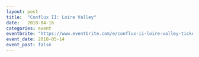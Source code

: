 ```yaml
---
layout: post
title:  "Conflux II: Loire Valley"
date:   2018-04-16
categories: event
eventbrite: "https://www.eventbrite.com/e/conflux-ii-loire-valley-tickets-45777404449"
event_date: 2018-05-14
event_past: false
---
```


